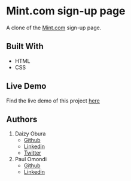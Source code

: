 # Mint.com sign-up page
A clone of the [Mint.com](https://accounts.intuit.com/signup.html?offering_id=Intuit.ifs.mint&namespace_id=50000026&redirect_url=https%3A%2F%2Fmint.intuit.com%2Foverview.event%3Ftask%3DS) sign-up page.

## Built With

* HTML
* CSS

## Live Demo
Find the live demo of this project [here](https://raw.githack.com/paulo-techie/mint-hub-clone/master/index.html)

## Authors
1. Daizy Obura
   * [Github](https://github.com/dxania)
   * [Linkedin](linkedin.com/daizyobura)
   * [Twitter](twitter.com/oburah)
2. Paul Omondi
   * [Github](https://github.com/paulo-techie)
   * [Linkedin](https://www.linkedin.com/in/paul-o-43051a31/)
